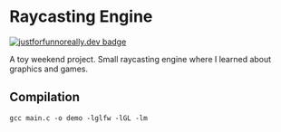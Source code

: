 # Raycasting Engine
[![justforfunnoreally.dev badge](https://img.shields.io/badge/justforfunnoreally-dev-9ff)](https://justforfunnoreally.dev)

A toy weekend project. Small raycasting engine where I learned about graphics and games.

## Compilation
```gcc main.c -o demo -lglfw -lGL -lm```
